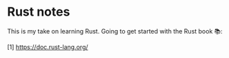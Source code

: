 # Rust notes

This is my take on learning Rust. Going to get started with the Rust book 📚:

[1] https://doc.rust-lang.org/
